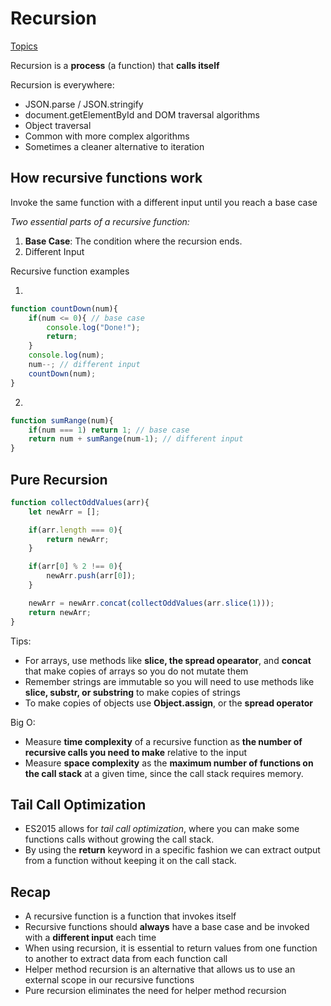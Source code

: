# Recursion
[Topics](../README.md)

Recursion is a **process** (a function) that **calls itself**

Recursion is everywhere:

- JSON.parse / JSON.stringify
- document.getElementById and DOM traversal algorithms
- Object traversal
- Common with more complex algorithms
- Sometimes a cleaner alternative to iteration

## How recursive functions work

Invoke the same function with a different input until you reach a base case

*Two essential parts of a recursive function:*

1. **Base Case**: The condition where the recursion ends.
2. Different Input

Recursive function examples

1. 
```Javascript
function countDown(num){
    if(num <= 0){ // base case
        console.log("Done!");
        return;
    }
    console.log(num);
    num--; // different input
    countDown(num);
}
```
2.
```Javascript
function sumRange(num){
    if(num === 1) return 1; // base case
    return num + sumRange(num-1); // different input
}
```

## Pure Recursion

```Javascript
function collectOddValues(arr){
    let newArr = [];

    if(arr.length === 0){
        return newArr;
    }

    if(arr[0] % 2 !== 0){
        newArr.push(arr[0]);
    }

    newArr = newArr.concat(collectOddValues(arr.slice(1)));
    return newArr;
}
```

Tips:

- For arrays, use methods like **slice, the spread opearator**, and **concat** that make copies of arrays so you do not mutate them
- Remember strings are immutable so you will need to use methods like **slice, substr, or substring** to make copies of strings
- To make copies of objects use **Object.assign**, or the **spread operator**

Big O:

- Measure **time complexity** of a recursive function as **the number of recursive calls you need to make** relative to the input
- Measure **space complexity** as the **maximum number of functions on the call stack** at a given time, since the call stack requires memory.

## Tail Call Optimization

- ES2015 allows for _tail call optimization_, where you can make some functions calls without growing the call stack.
- By using the **return** keyword in a specific fashion we can extract output from a function without keeping it on the call stack.

## Recap

- A recursive function is a function that invokes itself
- Recursive functions should **always** have a base case and be invoked with a **different input** each time
- When using recursion, it is essential to return values from one function to another to extract data from each function call
- Helper method recursion is an alternative that allows us to use an external scope in our recursive functions
- Pure recursion eliminates the need for helper method recursion


